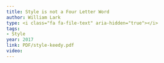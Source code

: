 ```yaml
---
title: Style is not a Four Letter Word
author: William Lark
type: <i class="fa fa-file-text" aria-hidden="true"></i>
tags:
- Style
year: 2017
link: PDF/style-keedy.pdf
video:
---
```

